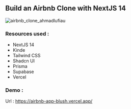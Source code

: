 ## Build an Airbnb Clone with NextJS 14

![airbnb_clone_ahmadlufiau](https://github.com/ahmadlufiau/airbnb-app/assets/26758553/662f9ed8-1a99-4dbe-8916-64b0b7559150)

### Resources used :
- NextJS 14
- Kinde
- Tailwind CSS
- Shadcn UI
- Prisma
- Supabase
- Vercel

### Demo : 
Url : https://airbnb-app-blush.vercel.app/
